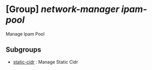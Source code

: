 # [Group] _network-manager ipam-pool_

Manage Ipam Pool

## Subgroups

- [static-cidr](/Commands/network-manager/ipam-pool/static-cidr/readme.md)
: Manage Static Cidr
